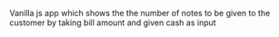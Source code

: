 
Vanilla js  app which shows the the number of notes to be given to the customer by taking bill amount and given cash as input
